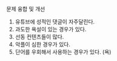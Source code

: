 
문제 융합 및 개선
1. 유튜브에 성적인 댓글이 자주달린다.
2. 과도한 욕설이 있는 경우가 있다.
3. 선동 컨텐츠들이 많다.
4. 악플이 심한 경우가 있다.
5. 단어를 우회해서 사용하는 경우가 있다. (욕)
